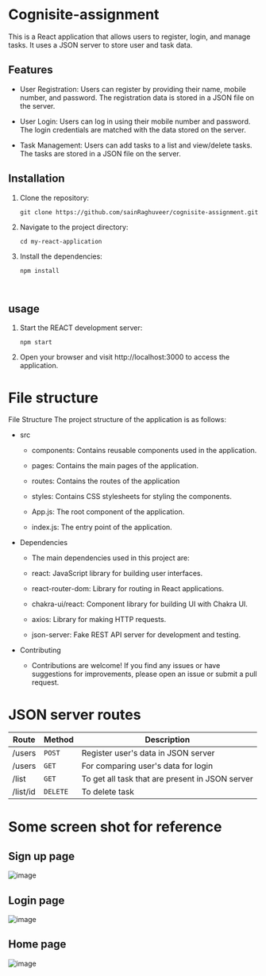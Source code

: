 # Cognisite-assignment

This is a React application that allows users to register, login, and manage tasks. It uses a JSON server to store user and task data.

## Features

- User Registration: Users can register by providing their name, mobile number, and password. The registration data is stored in a JSON file on the server.

- User Login: Users can log in using their mobile number and password. The login credentials are matched with the data stored on the server.

- Task Management: Users can add tasks to a list and view/delete tasks. The tasks are stored in a JSON file on the server.

## Installation

1. Clone the repository:

   ```shell
   git clone https://github.com/sainRaghuveer/cognisite-assignment.git

2. Navigate to the project directory:
   ```shell
   cd my-react-application

3. Install the dependencies:
   ```shell
   npm install

 
## usage
1. Start the REACT development server:
   ```shell 
   npm start

2. Open your browser and visit http://localhost:3000 to access the application.


# File structure

File Structure
The project structure of the application is as follows:

- src
  - components: Contains reusable components used in the application.

  - pages: Contains the main pages of the application.

  - routes: Contains the routes of the application

  - styles: Contains CSS stylesheets for styling the components.

  - App.js: The root component of the application.

  - index.js: The entry point of the application.

- Dependencies
  - The main dependencies used in this project are:

  -  react: JavaScript library for building user interfaces.

  -  react-router-dom: Library for routing in React applications.

  -  chakra-ui/react: Component library for building UI with Chakra UI.

  -  axios: Library for making HTTP requests.

  -  json-server: Fake REST API server for development and testing.

- Contributing
  -  Contributions are welcome! If you find any issues or have suggestions for improvements, please open an issue or submit a pull request.

# JSON server routes

| Route | Method | Description |
|-------|-------------|----------|
| /users | `POST` | Register user's data in JSON server |
| /users | `GET` | For comparing user's data for login |
| /list | `GET` | To get all task that are present in JSON server |
| /list/id | `DELETE` |	To delete task |


 # Some screen shot for reference 

## Sign up page
<img src="https://github.com/sainRaghuveer/cognisite-assignment/assets/112657812/e6459b0e-cc4f-475b-a392-2b341a3cca36" alt="image"/>

## Login page
<img src="https://github.com/sainRaghuveer/cognisite-assignment/assets/112657812/dc04443b-b837-403b-a58d-6ccfbf673282" alt="image"/>

## Home page
<img src="https://github.com/sainRaghuveer/cognisite-assignment/assets/112657812/cafcbad0-e4b1-4c88-9973-4fe065b76ad0" alt="image"/>

